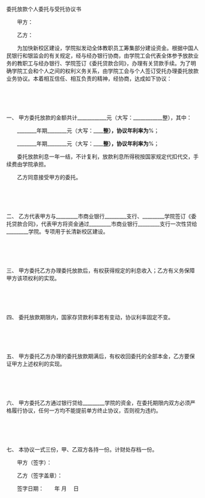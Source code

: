 



委托放款个人委托与受托协议书



 

　　甲方：

　　乙方：　　

　　为加快新校区建设，学院拟发动全体教职员工筹集部分建设资金。根据中国人民银行和银监会的有关规定，经与经办银行协商，由学院工会代表全体参予放款业务的教职工与经办银行、学院签订《委托贷款合同》，办理有关贷款手续。为了明确学院工会和个人之间的权利义务关系，由学院工会与个人签订受托办理委托放款业务协议。本着相互信任、相互负责的精神，经协商，达成如下协议：

　　

　　

一、
甲方委托放款的金额共计____________元（大写：____________整），其中：

　　________年期________元（大写：____________整），协议年利率为________%；

　　________年期________元（大写：____________整），协议年利率为________%；

　　委托放款利息一年一结，不计复利，放款利息所得税按国家规定代扣代交，手续费由学院承担。

　　乙方同意接受甲方的委托。

　　

　　

二、
乙方代表甲方与_________市商业银行_________支行、_________学院签订《委托贷款合同》，代表甲方将资金通过_________市商业银行_________支行一次性贷给_________学院。专项用于长清新校区建设。

　　

　　

三、
甲方委托乙方办理委托放款后，有权获得规定的利息收入；乙方有义务保障甲方该项权利的实现。

　　

　　

四、
委托放款期限内，国家存贷款利率若有变动，协议利率固定不变。

　　

　　

五、
甲方委托乙方办理的委托放款期满后，有权收回委托的全部本金，乙方要保证甲方上述权利的实现。

　　

　　

六、
甲方委托乙方通过银行贷给_________学院的资金，在委托期限内双方必须严格履行协议，任何一方均不能提前单方终止协议，否则视为违约。

　　

　　

七、
本协议一式三份，甲、乙双方各持一份。计财处存档一份。　　

　　甲方（签字）：

　　乙方（签字盖章）：　　

　　签字日期：　　年 月　 日